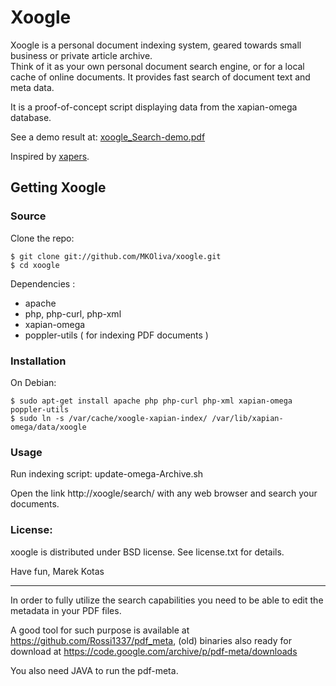 # Xoogle
  
Xoogle is a personal document indexing system, geared towards small business or private article archive.  
Think of it as your own personal document search engine, or for a local cache of online documents.  It provides fast search of document text and meta data.

It is a proof-of-concept script displaying data from the xapian-omega database.

See a demo result at: [xoogle_Search-demo.pdf](https://github.com/MKOliva/xoogle/blob/master/html/Archive/xoogle_Search-demo.pdf)


Inspired by [xapers](https://github.com/nicolassmith/xapers).



## Getting Xoogle


### Source


Clone the repo:

    $ git clone git://github.com/MKOliva/xoogle.git
    $ cd xoogle

Dependencies :
  * apache
  * php, php-curl, php-xml
  * xapian-omega 
  * poppler-utils  ( for indexing PDF documents )


### Installation

On Debian:

    $ sudo apt-get install apache php php-curl php-xml xapian-omega poppler-utils 
    $ sudo ln -s /var/cache/xoogle-xapian-index/ /var/lib/xapian-omega/data/xoogle

### Usage

Run indexing script: update-omega-Archive.sh

Open the link http://xoogle/search/ with any web browser and search your documents.

### License:

xoogle is distributed under BSD license. See license.txt for details.

Have fun,
Marek Kotas

-----

In order to fully utilize the search capabilities you need to be able to edit the metadata in your PDF files.

A good tool for such purpose is available at https://github.com/Rossi1337/pdf_meta, (old) binaries also ready for download at https://code.google.com/archive/p/pdf-meta/downloads

You also need JAVA to run the pdf-meta.

